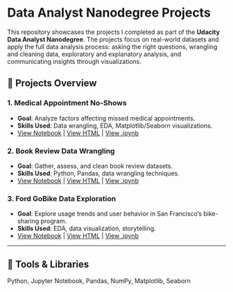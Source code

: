 # Data Analyst Nanodegree Projects

This repository showcases the projects I completed as part of the **Udacity Data Analyst Nanodegree**. The projects focus on real-world datasets and apply the full data analysis process: asking the right questions, wrangling and cleaning data, exploratory and explanatory analysis, and communicating insights through visualizations.

## 📁 Projects Overview

### 1. Medical Appointment No-Shows
- **Goal**: Analyze factors affecting missed medical appointments.
- **Skills Used**: Data wrangling, EDA, Matplotlib/Seaborn visualizations.
- [View Notebook](link-to-colab) | [View HTML](link-to-html) | [View .ipynb](link-to-ipynb)

### 2. Book Review Data Wrangling
- **Goal**: Gather, assess, and clean book review datasets.
- **Skills Used**: Python, Pandas, data wrangling techniques.
- [View Notebook](link-to-colab) | [View HTML](link-to-html) | [View .ipynb](link-to-ipynb)

### 3. Ford GoBike Data Exploration
- **Goal**: Explore usage trends and user behavior in San Francisco’s bike-sharing program.
- **Skills Used**: EDA, data visualization, storytelling.
- [View Notebook](link-to-colab) | [View HTML](link-to-html) | [View .ipynb](link-to-ipynb)

---

## 🚀 Tools & Libraries
Python, Jupyter Notebook, Pandas, NumPy, Matplotlib, Seaborn
